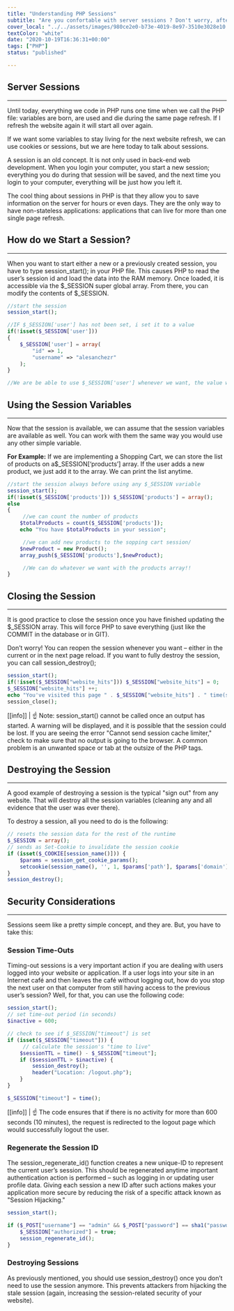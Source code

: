 ```yaml
---
title: "Understanding PHP Sessions"
subtitle: "Are you confortable with server sessions ? Don't worry, after reading this lesson you will be a master in PHP sessions"
cover_local: "../../assets/images/980ce2e0-b73e-4019-8e97-3510e3028e10.jpeg"
textColor: "white"
date: "2020-10-19T16:36:31+00:00"
tags: ["PHP"]
status: "published"

---
```


## Server Sessions
***

Until today, everything we code in PHP runs one time when we call the PHP file: variables are born, are used and die during the same page refresh.  If I refresh the website again it will start all over again.

If we want some variables to stay living for the next website refresh, we can use cookies or sessions, but we are here today to talk about sessions.

A session is an old concept.   It is not only used in back-end web development.   When you login your computer, you start a new session; everything you do during that session will be saved, and the next time you login to your computer, everything will be just how you left it.

The cool thing about sessions in PHP is that they allow you to save information on the server for hours or even days.  They are the only way to have non-stateless applications: applications that can live for more than one single page refresh.

## How do we Start a Session?
***

When you want to start either a new or a previously created session, you have to type session_start(); in your PHP file.  This causes PHP to read the user’s session id and load the data into the RAM memory.  Once loaded, it is accessible via the $_SESSION super global array.  From there, you can modify the contents of $_SESSION.

```php
//start the session 
session_start();

//IF $_SESSION['user'] has not been set, i set it to a value 
if(!isset($_SESSION['user']))
{
    $_SESSION['user'] = array(
        "id" => 1,
        "username" => "alesanchezr"
    );
}

//We are be able to use $_SESSION['user'] whenever we want, the value will stay even if we reload the website.
```

## Using the Session Variables
***

Now that the session is available, we can assume that the session variables are available as well.  You can work with them the same way you would use any other simple variable.

**For Example:**  If we are implementing a Shopping Cart, we can store the list of products on a$_SESSION[‘products’] array.  If the user adds a new product, we just add it to the array.  We can print the list anytime.

```php
//start the session always before using any $_SESSION variable 
session_start();
if(!isset($_SESSION['products'])) $_SESSION['products'] = array();
else
{
     //we can count the number of products 
    $totalProducts = count($_SESSION['products']);
    echo "You have $totalProducts in your session";

     //we can add new products to the sopping cart session/ 
    $newProduct = new Product();
    array_push($_SESSION['products'],$newProduct);

     //We can do whatever we want with the products array!! 
}
```

## Closing the Session
***


It is good practice to close the session once you have finished updating the $_SESSION array.  This will force PHP to save everything  (just like the COMMIT in the database or in GIT).

Don’t worry!  You can reopen the session whenever you want – either in the current or in the next page reload.  If you want to fully destroy the session, you can call session_destroy();

```php
session_start();
if(!isset($_SESSION["website_hits"])) $_SESSION["website_hits"] = 0;
$_SESSION["website_hits"] ++;
echo "You've visited this page " . $_SESSION["website_hits"] . " time(s).";
session_close();
```


[[info]]
| :point_up: Note: session_start() cannot be called once an output has started.  A warning will be displayed, and it is possible that the session could be lost.  If you are seeing the error "Cannot send session cache limiter," check to make sure that no output is going to the browser.  A common problem is an unwanted space or tab at the outsize of the PHP tags.

## Destroying the Session
***

A good example of destroying a session is the typical "sign out" from any website.  That will destroy all the session variables (cleaning any and all evidence that the user was ever there).

To destroy a session, all you need to do is the following:

```php
// resets the session data for the rest of the runtime 
$_SESSION = array();
// sends as Set-Cookie to invalidate the session cookie 
if (isset($_COOKIE[session_name()])) { 
    $params = session_get_cookie_params();
    setcookie(session_name(), '', 1, $params['path'], $params['domain'], $params['secure'], isset($params['httponly']));
}
session_destroy();
```

## Security Considerations
***

Sessions seem like a pretty simple concept, and they are.  But, you have to take this:

### Session Time-Outs

Timing-out sessions is a very important action if you are dealing with users logged into your website or application.  If a user logs into your site in an Internet café and then leaves the café without logging out, how do you stop the next user on that computer from still having access to the previous user’s session?  Well, for that, you can use the following code:

```php
session_start();
// set time-out period (in seconds) 
$inactive = 600;

// check to see if $_SESSION["timeout"] is set 
if (isset($_SESSION["timeout"])) {
     // calculate the session's "time to live" 
    $sessionTTL = time() - $_SESSION["timeout"];
    if ($sessionTTL > $inactive) {
        session_destroy();
        header("Location: /logout.php");
    }
}

$_SESSION["timeout"] = time();

```

[[info]]
| :point_up: The code ensures that if there is no activity for more than 600 seconds (10 minutes), the request is redirected to the logout page which would successfully logout the user.

### Regenerate the Session ID

The session_regenerate_id() function creates a new unique-ID to represent the current user’s session.  This should be regenerated anytime important authentication action is performed – such as logging in or updating user profile data.  Giving each session a new ID after such actions makes your application more secure by reducing the risk of a specific attack known as "Session Hijacking."

```php
session_start();

if ($_POST["username"] == "admin" && $_POST["password"] == sha1("password")) {
    $_SESSION["authorized"] = true;
    session_regenerate_id();
}
```

### Destroying Sessions

As previously mentioned, you should use session_destroy() once you don’t need to use the session anymore.  This prevents attackers from hijacking the stale session (again, increasing the session-related security of your website).
